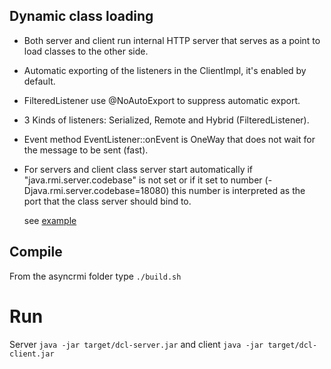 Dynamic class loading
---------------------
- Both server and client run internal HTTP server that serves as a point to load classes to the other side.
- Automatic exporting of the listeners in the ClientImpl, it's enabled by default.
- FilteredListener use @NoAutoExport to suppress automatic export.
- 3 Kinds of listeners: Serialized, Remote and Hybrid (FilteredListener).
- Event method EventListener::onEvent is OneWay that does not wait for the message to be sent (fast).
- For servers and client class server start automatically if "java.rmi.server.codebase" is not set or if it set to number
  (-Djava.rmi.server.codebase=18080) this number is interpreted as the port that the class server should bind to.

  see [example](https://github.com/barakb/asyncrmi/blob/master/example/src/main/java/org/async/example/dcl/client/ClientImpl.java)

## Compile
From the asyncrmi folder type `./build.sh`

# Run
Server `java -jar target/dcl-server.jar` and client `java -jar target/dcl-client.jar`



